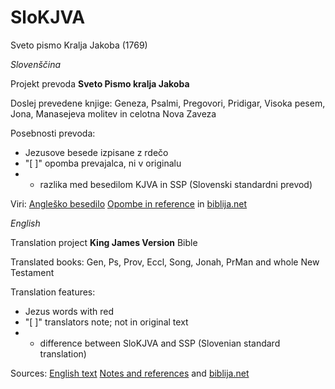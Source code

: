 # SloKJVA
Sveto pismo Kralja Jakoba (1769)

*Slovenščina*

Projekt prevoda **Sveto Pismo kralja Jakoba** 

Doslej prevedene knjige: Geneza, Psalmi, Pregovori, Pridigar, Visoka pesem, Jona, Manasejeva molitev in celotna Nova Zaveza

Posebnosti prevoda: 

 - Jezusove besede izpisane z rdečo
 - "[ ]" opomba prevajalca, ni v originalu
 - * razlika med besedilom KJVA in SSP (Slovenski standardni prevod)
 
Viri: [Angleško besedilo](http://www.crosswire.org/~dmsmith/kjv2006/) [Opombe in reference](www.kingjamesbibleonline.org/Psalms–Chapter–1_Original–1611–KJV/) in [biblija.net](http://www.biblija.net/biblija.cgi?m=&id13=1&id7=1&pos=0&set=6&l=sl)


*English*

Translation project **King James Version** Bible

Translated books: Gen, Ps, Prov, Eccl, Song, Jonah, PrMan and whole New Testament

Translation features:

 - Jezus words with red
 - "[ ]" translators note; not in original text
 - * difference between SloKJVA and SSP (Slovenian standard translation)
 
Sources: [English text](http://www.crosswire.org/~dmsmith/kjv2006/) [Notes and references](www.kingjamesbibleonline.org/Psalms–Chapter–1_Original–1611–KJV/) and [biblija.net](http://www.biblija.net/biblija.cgi?m=&id13=1&id7=1&pos=0&set=6&l=sl)
